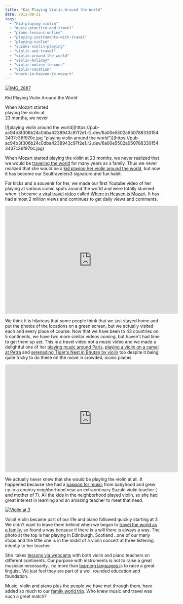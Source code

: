 ```yaml
---
title: "Kid Playing Violin Around the World"
date: 2011-08-31
tags: 
  - "kid-playing-violin"
  - "music-practice-and-travel"
  - "piano-lessons-online"
  - "playing-instruments-with-travel"
  - "playing-violin"
  - "suzuki-violin-playing"
  - "violin-and-travel"
  - "violin-around-the-world"
  - "violin-holiday"
  - "violin-online-lessons"
  - "violin-vacation"
  - "where-in-heaven-is-mozart"
---
```


[![IMG_2887](https://pub-ac94b3f306b24c0dba4238943c97f2e1.r2.dev/6a00e5502a95078833015390645b22970b-scaled-1.jpg "IMG_2887")](https://pub-ac94b3f306b24c0dba4238943c97f2e1.r2.dev/6a00e5502a95078833015390645b22970b-scaled-1.jpg)

Kid Playing Violin Around the World

When Mozart started  
playing the violin at  
23 months, we never

<!--more--> [![playing violin around the world](https://pub-ac94b3f306b24c0dba4238943c97f2e1.r2.dev/6a00e5502a9507883301543437c36f970c.jpg "playing violin around the world")](https://pub-ac94b3f306b24c0dba4238943c97f2e1.r2.dev/6a00e5502a9507883301543437c36f970c.jpg)  
  
  
When Mozart started playing the violin at 23 months, we never realized that we would be [traveling the world](http://soultravelers3new.local/2009/04/how-to-travel-the-world-as-a-digital-nomad-family.html "traveling the world") for many years as a family. Thus we never realized that she would be a [kid playing her violin around the world](http://soultravelers3new.local/2008/12/where-in-heaven.html "kid playing violin around the world"), but now it has become our Soultravelers3 signature and fun habit.  
  
For kicks and a souvenir for her, we made our first Youtube video of her playing at various iconic spots around the world and were totally stunned when it became a [viral travel video](http://www.dailymotion.com/video/x4j0vh_where-in-heaven-is-mozart_travel "viral travel video") called [Where in Heaven is Mozart](http://www.youtube.com/watch?v=wn9rDTZj-m4 "where in heaven is mozart travel video"). It has had almost 2 million views and continues to get daily views and comments.  
  

<iframe src="http://www.youtube.com/embed/wn9rDTZj-m4?rel=0" frameborder="0" height="349" width="560"></iframe>

  
  
We think it is hilarious that some people think that we just stayed home and put the photos of the locations on a green screen, but we actually visited each and every place of course. Now that we have been to 43 countries on 5 continents, we have two more similar videos coming, but haven't had time to get them up yet. This is a travel video not a music video and we made a delightful one of her [playing music around Paris](http://www.youtube.com/watch?v=UyqgnJcN5iY "playing music around Paris"), [playing a violin on a camel at Petra](http://www.youtube.com/watch?v=Vobwwib8dic "playing violin in Petra on a camel") and [serenading Tiger's Nest in Bhutan by violin](http://www.youtube.com/watch?v=A3cNJ53dUqA "tiger's nest bhutan violin ") too despite it being quite tricky to do these on the move in crowded, iconic places.  
  

<iframe src="http://www.youtube.com/embed/Vobwwib8dic?rel=0" frameborder="0" height="349" width="560"></iframe>

  
  
We actually never knew that she would be playing the violin at all. It happened because she had a [passion for music](http://soultravelers3new.local/2009/07/family-travel-photoengland-globe-theatre-king-lear.html "passion for music") from babyhood and grew up in a country neighborhood near an extraordinary Suzuki violin teacher ( and mother of 7). All the kids in the neighborhood played violin, so she had great interest in learning and an amazing teacher to meet that need.

[![Violin at 3](https://pub-ac94b3f306b24c0dba4238943c97f2e1.r2.dev/6a00e5502a95078833014e8a585c71970d.jpg "Violin at 3")](https://pub-ac94b3f306b24c0dba4238943c97f2e1.r2.dev/6a00e5502a95078833014e8a585c71970d.jpg)  
  
  
Voila! Violin became part of our life and piano followed quickly starting at 3. We didn't want to leave them behind when we began to [travel the world as a family,](http://soultravelers3new.local/2010/04/around-the-world-family-travel-soultravelers3-digital-nomad-global-international-family-travel.html "travel the world as a family") so found a way because if there is a will there is always a way. The photo at the top is her playing in Edinburgh, Scotland ..one of our many stops and the little one is in the midst of a violin concert at three listening intently to her teacher.  
  
She  takes [lessons via webcams](http://www.youtube.com/watch?v=0Ar90wOnWnM "piano lessons via webcams") with both violin and piano teachers on different continents. Our purpose with instruments is not to raise a great musician necessarily,  no more than [learning languages i](http://soultravelers3new.local/2011/06/how-to-raise-a-bilingual-or-multi-lingual-child.html "learning languages")s to raise a great linguist. We just feel they are part of a well rounded education and foundation.  
  
Music, violin and piano plus the people we have met through them, have added so much to our [family world trip](http://soultravelers3new.local/2010/09/8-reasons-for-a-family-world-trip-international-vacations-holidays-abroad-longterm-travel-rtw.html "family world trip"). Who knew music and travel was such a great match?
